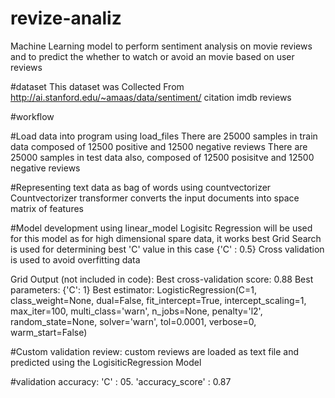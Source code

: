 # revize-analiz
Machine Learning model to perform sentiment analysis on movie reviews and to predict the whether to watch or avoid an movie based on user reviews 


#dataset 
This dataset was Collected From http://ai.stanford.edu/~amaas/data/sentiment/
citation imdb reviews

#workflow

#Load data into program using load_files
There are 25000 samples in train data composed of 12500 positive and 12500 negative reviews
There are 25000 samples in test data also, composed of 12500 posisitve and 12500 negative reviews

#Representing text data as bag of words using countvectorizer
Countvectorizer transformer converts the input documents into space matrix of features

#Model development using linear_model
Logisitc Regression will be used for this model as for high dimensional spare data, it works best
Grid Search is used for determining best 'C' value in this case {'C' : 0.5}
Cross validation is used to avoid overfitting data

Grid Output (not included in code):
Best cross-validation score: 0.88
Best parameters:  {'C': 1}
Best estimator:  LogisticRegression(C=1, class_weight=None, dual=False, fit_intercept=True,
          intercept_scaling=1, max_iter=100, multi_class='warn',
          n_jobs=None, penalty='l2', random_state=None,  solver='warn',
          tol=0.0001, verbose=0, warm_start=False)

#Custom validation review:
custom reviews are loaded as text file and predicted using the LogisiticRegression Model

#validation accuracy:
'C' : 05.
'accuracy_score' : 0.87
